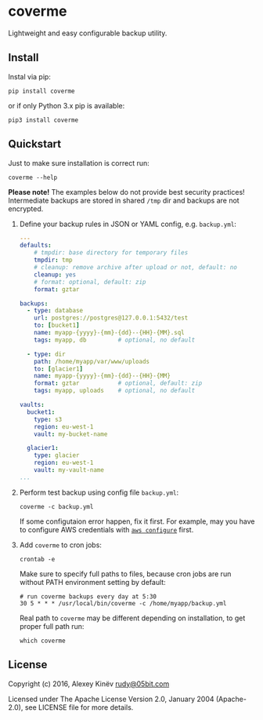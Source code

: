 coverme
=======

Lightweight and easy configurable backup utility.

Install
-------

Instal via pip:

```
pip install coverme
```

or if only Python 3.x pip is available: 

```
pip3 install coverme
```

Quickstart
----------

Just to make sure installation is correct run:

```
coverme --help
```

**Please note!** The examples below do not provide best security practices! Intermediate backups are stored in shared `/tmp` dir and backups are not encrypted.

1. Define your backup rules in JSON or YAML config, e.g. `backup.yml`:

    ```yaml
    ---
    defaults:
        # tmpdir: base directory for temporary files
        tmpdir: tmp
        # cleanup: remove archive after upload or not, default: no
        cleanup: yes
        # format: optional, default: zip
        format: gztar

    backups:
      - type: database
        url: postgres://postgres@127.0.0.1:5432/test
        to: [bucket1]
        name: myapp-{yyyy}-{mm}-{dd}--{HH}-{MM}.sql
        tags: myapp, db         # optional, no default

      - type: dir
        path: /home/myapp/var/www/uploads
        to: [glacier1]
        name: myapp-{yyyy}-{mm}-{dd}--{HH}-{MM}
        format: gztar           # optional, default: zip
        tags: myapp, uploads    # optional, no default

    vaults:
      bucket1:
        type: s3
        region: eu-west-1
        vault: my-bucket-name  

      glacier1:
        type: glacier
        region: eu-west-1
        vault: my-vault-name
    ...
    ```

2. Perform test backup using config file `backup.yml`:

    ```
    coverme -c backup.yml
    ```

    If some configutaion error happen, fix it first. For example, may you have to configure AWS credentials with [`aws configure`](http://docs.aws.amazon.com/cli/latest/userguide/cli-chap-getting-started.html) first.

3. Add `coverme` to cron jobs:

    ```
    crontab -e
    ```

    Make sure to specify full paths to files, because cron jobs are run without PATH environment setting by default:

    ```
    # run coverme backups every day at 5:30
    30 5 * * * /usr/local/bin/coverme -c /home/myapp/backup.yml
    ```

    Real path to `coverme` may be different depending on installation, to get proper full path run:

    ```
    which coverme
    ```

License
-------

Copyright (c) 2016, Alexey Kinëv <rudy@05bit.com>

Licensed under The Apache License Version 2.0, January 2004 (Apache-2.0),
see LICENSE file for more details.
